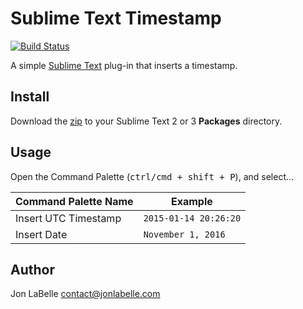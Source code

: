 # Sublime Text Timestamp

[![Build Status](https://travis-ci.com/jonlabelle/SublimeTimestamp.svg?branch=master)](https://travis-ci.com/jonlabelle/SublimeTimestamp)

A simple [Sublime Text](http://www.sublimetext.com) plug-in that inserts a timestamp.

## Install

Download the [zip](https://github.com/jonlabelle/SublimeTimestamp/archive/master.zip)
to your Sublime Text 2 or 3 **Packages** directory.

## Usage

Open the Command Palette (<kbd>ctrl/cmd + shift + P</kbd>), and select...

| Command Palette Name |        Example        |
|----------------------|-----------------------|
| Insert UTC Timestamp | `2015-01-14 20:26:20` |
| Insert Date          | `November 1, 2016`    |

## Author

Jon LaBelle <contact@jonlabelle.com>
